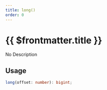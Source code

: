 ```yaml
---
title: long()
order: 0
---
```


# {{ $frontmatter.title }}

No Description

## Usage

```ts
long(offset: number): bigint;
```
